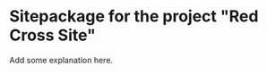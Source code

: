Sitepackage for the project "Red Cross Site"
==============================================================

Add some explanation here.
